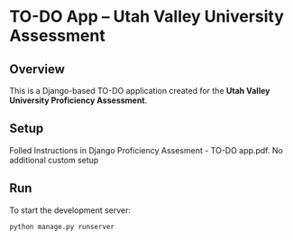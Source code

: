 # TO-DO App – Utah Valley University Assessment

## Overview
This is a Django-based TO-DO application created for the **Utah Valley University Proficiency Assessment**.

## Setup
Folled Instructions in Django Proficiency Assesment - TO-DO app.pdf. No additional custom setup

## Run
To start the development server:

```bash
python manage.py runserver
